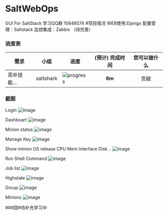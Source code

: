 # SaltWebOps
GUI For SaltStack
学习QQ群 10648574 
#项目情况
WEB使用:Django 配置管理：Saltstack 监控集成：Zabbix （待完善）
### 进度表 <a name="progress">&nbsp;</a>




需求 | 小组 | 进度 | (预计) 完成时间 | 您可以做什么
---|:---:|---|:---:|:---:
恶补技能... | saltshark | ![progress](http://progressed.io/bar/30) | **6m** | 贡献

### 截图
Login
![image](https://github.com/net592/SaltWebOps/blob/master/screenshots/Login_index.png)

Dashboart
![image](https://github.com/net592/SaltWebOps/blob/master/screenshots/Dashboard_index.png)

Minion status
![image](https://github.com/net592/SaltWebOps/blob/master/screenshots/Minion_staus.png)

Manage Key
![image](https://github.com/net592/SaltWebOps/blob/master/screenshots/Minion_key.png)

Show minion OS release CPU Mem Interface Disk ..
![image](https://github.com/net592/SaltWebOps/blob/master/screenshots/Minions_HardInfo.png)

Run Shell Command
![image](https://github.com/net592/SaltWebOps/blob/master/screenshots/Execute_Shell.png)

Job list
![image](https://github.com/net592/SaltWebOps/blob/master/screenshots/Job_History.png)


Highstate
![image](https://github.com/net592/SaltWebOps/blob/master/screenshots/States_Higstate.png)

Group
![image](https://github.com/net592/SaltWebOps/blob/master/screenshots/Manage_Group.png)

Minions
![image](https://github.com/net592/SaltWebOps/blob/master/screenshots/Manage_Host.png)

###囧#待补充学习中
